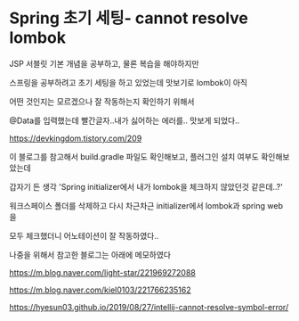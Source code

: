 # Spring 초기 세팅- cannot resolve lombok

JSP 서블릿 기본 개념을 공부하고, 물론 복습을 해야하지만

스프링을 공부하려고 초기 세팅을 하고 있었는데 맛보기로 lombok이 아직

어떤 것인지는 모르겠으나 잘 작동하는지 확인하기 위해서

@Data를 입력했는데 빨간글자..내가 싫어하는 에러를.. 맛보게 되었다..

https://devkingdom.tistory.com/209

이 블로그를 참고해서 build.gradle 파일도 확인해보고, 플러그인 설치 여부도 확인해보았는데

갑자기 든 생각 'Spring initializer에서 내가 lombok을 체크하지 않았던것 같은데..?'

워크스페이스 폴더를 삭제하고 다시 차근차근 initializer에서 lombok과 spring web을

모두 체크했더니 어노테이션이 잘 작동하였다..

나중을 위해서 참고한 블로그는 아래에 메모하였다

https://m.blog.naver.com/light-star/221969272088

https://m.blog.naver.com/kiel0103/221766235162

https://hyesun03.github.io/2019/08/27/intellij-cannot-resolve-symbol-error/